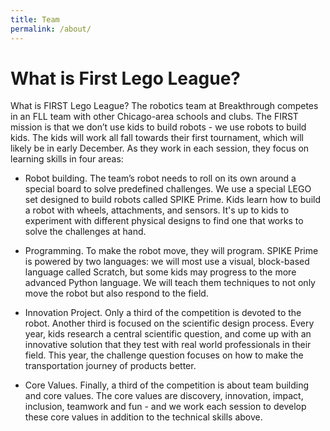 ```yaml
---
title: Team
permalink: /about/
---
```




# What is First Lego League?

What is FIRST Lego League? The robotics team at Breakthrough competes in an FLL team with other Chicago-area schools and clubs. The FIRST mission is that we don’t use kids to build robots - we use robots to build kids. The kids will work all fall towards their first tournament, which will likely be in early December. As they work in each session, they focus on learning skills in four areas:

* Robot building. The team’s robot needs to roll on its own around a special board to solve predefined challenges. We use a special LEGO set designed to build robots called SPIKE Prime. Kids learn how to build a robot with wheels, attachments, and sensors. It's up to kids to experiment with different physical designs to find one that works to solve the challenges at hand.

* Programming. To make the robot move, they will program. SPIKE Prime is powered by two languages: we will most use a visual, block-based language called Scratch, but some kids may progress to the more advanced Python language. We will teach them techniques to not only move the robot but also respond to the field.

* Innovation Project. Only a third of the competition is devoted to the robot. Another third is focused on the scientific design process. Every year, kids research a central scientific question, and come up with an innovative solution that they test with real world professionals in their field. This year, the challenge question focuses on how to make the transportation journey of products better.

* Core Values. Finally, a third of the competition is about team building and core values. The core values are discovery, innovation, impact, inclusion, teamwork and fun - and we work each session to develop these core values in addition to the technical skills above.

